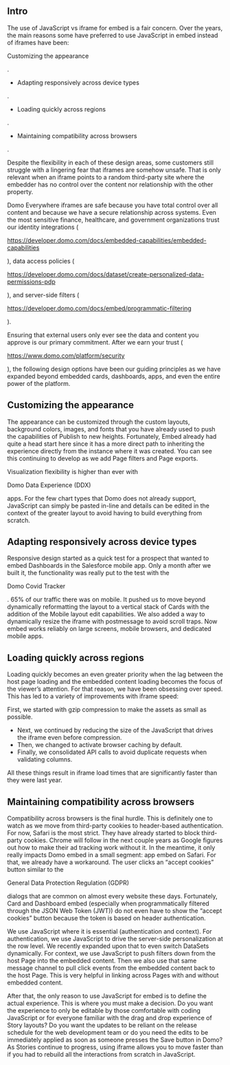 

Intro
-------

The use of JavaScript vs iframe for embed is a fair concern. Over the years, the main reasons some have preferred to use JavaScript in embed instead of iframes have been:

 Customizing the appearance

.
* Adapting responsively across device types

.
* Loading quickly across regions

.
* Maintaining compatibility across browsers

.

Despite the flexibility in each of these design areas, some customers still struggle with a lingering fear that iframes are somehow unsafe. That is only relevant when an iframe points to a random third-party site where the embedder has no control over the content nor relationship with the other property.


 Domo Everywhere iframes are safe because you have total control over all content and because we have a secure relationship across systems. Even the most sensitive finance, healthcare, and government organizations trust our identity integrations (

https://developer.domo.com/docs/embedded-capabilities/embedded-capabilities

), data access policies (

https://developer.domo.com/docs/dataset/create-personalized-data-permissions-pdp

), and server-side filters (

https://developer.domo.com/docs/embed/programmatic-filtering

).


 Ensuring that external users only ever see the data and content you approve is our primary commitment. After we earn your trust (

https://www.domo.com/platform/security

), the following design options have been our guiding principles as we have expanded beyond embedded cards, dashboards, apps, and even the entire power of the platform.


 Customizing the appearance
----------------------------

The appearance can be customized through the custom layouts, background colors, images, and fonts that you have already used to push the capabilities of Publish to new heights. Fortunately, Embed already had quite a head start here since it has a more direct path to inheriting the experience directly from the instance where it was created. You can see this continuing to develop as we add Page filters and Page exports.


 Visualization flexibility is higher than ever with

Domo Data Experience (DDX)

apps. For the few chart types that Domo does not already support, JavaScript can simply be pasted in-line and details can be edited in the context of the greater layout to avoid having to build everything from scratch.


 Adapting responsively across device types
-------------------------------------------

Responsive design started as a quick test for a prospect that wanted to embed Dashboards in the Salesforce mobile app. Only a month after we built it, the functionality was really put to the test with the

Domo Covid Tracker

. 65% of our traffic there was on mobile. It pushed us to move beyond dynamically reformatting the layout to a vertical stack of Cards with the addition of the Mobile layout edit capabilities. We also added a way to dynamically resize the iframe with postmessage to avoid scroll traps. Now embed works reliably on large screens, mobile browsers, and dedicated mobile apps.


 Loading quickly across regions
--------------------------------

Loading quickly becomes an even greater priority when the lag between the host page loading and the embedded content loading becomes the focus of the viewer’s attention. For that reason, we have been obsessing over speed. This has led to a variety of improvements with iframe speed:

 First, we started with gzip compression to make the assets as small as possible.
* Next, we continued by reducing the size of the JavaScript that drives the iframe even before compression.
* Then, we changed to activate browser caching by default.
* Finally, we consolidated API calls to avoid duplicate requests when validating columns.

All these things result in iframe load times that are significantly faster than they were last year.


 Maintaining compatibility across browsers
-------------------------------------------

Compatibility across browsers is the final hurdle. This is definitely one to watch as we move from third-party cookies to header-based authentication. For now, Safari is the most strict. They have already started to block third-party cookies. Chrome will follow in the next couple years as Google figures out how to make their ad tracking work without it. In the meantime, it only really impacts Domo embed in a small segment: app embed on Safari. For that, we already have a workaround. The user clicks an “accept cookies” button similar to the

General Data Protection Regulation (GDPR)

dialogs that are common on almost every website these days. Fortunately, Card and Dashboard embed (especially when programmatically filtered through the JSON Web Token (JWT)) do not even have to show the “accept cookies” button because the token is based on header authentication.


 We use JavaScript where it is essential (authentication and context). For authentication, we use JavaScript to drive the server-side personalization at the row level. We recently expanded upon that to even switch DataSets dynamically. For context, we use JavaScript to push filters down from the host Page into the embedded content. Then we also use that same message channel to pull click events from the embedded content back to the host Page. This is very helpful in linking across Pages with and without embedded content.


 After that, the only reason to use JavaScript for embed is to define the actual experience. This is where you must make a decision. Do you want the experience to only be editable by those comfortable with coding JavaScript or for everyone familiar with the drag and drop experience of Story layouts? Do you want the updates to be reliant on the release schedule for the web development team or do you need the edits to be immediately applied as soon as someone presses the Save button in Domo? As Stories continue to progress, using iframe allows you to move faster than if you had to rebuild all the interactions from scratch in JavaScript.

